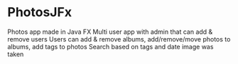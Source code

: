 # PhotosJFx
Photos app made in Java FX
Multi user app with admin that can add & remove users
Users can add & remove albums, add/remove/move photos to albums, add tags to photos
Search based on tags and date image was taken

